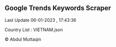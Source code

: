 

## Google Trends Keywords Scraper 
 
Last Update 06-01-2023 , 17:43:36

Country List :
VIETNAM.json



© Abdul Muttaqin 
